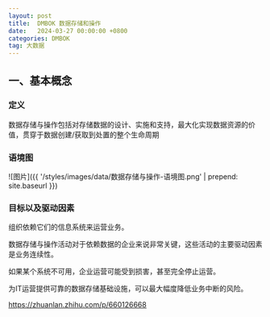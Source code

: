 ```yaml
---
layout: post
title:  DMBOK 数据存储和操作
date:   2024-03-27 00:00:00 +0800
categories: DMBOK
tag: 大数据
---
```






## 一、基本概念

### 定义

数据存储与操作包括对存储数据的设计、实施和支持，最大化实现数据资源的价值，贯穿于数据创建/获取到处置的整个生命周期



### 语境图

![图片]({{ '/styles/images/data/数据存储与操作-语境图.png' | prepend: site.baseurl }})



### 目标以及驱动因素

组织依赖它们的信息系统来运营业务。

数据存储与操作活动对于依赖数据的企业来说非常关键，这些活动的主要驱动因素是业务连续性。

如果某个系统不可用，企业运营可能受到损害，甚至完全停止运营。

为IT运营提供可靠的数据存储基础设施，可以最大幅度降低业务中断的风险。



https://zhuanlan.zhihu.com/p/660126668
